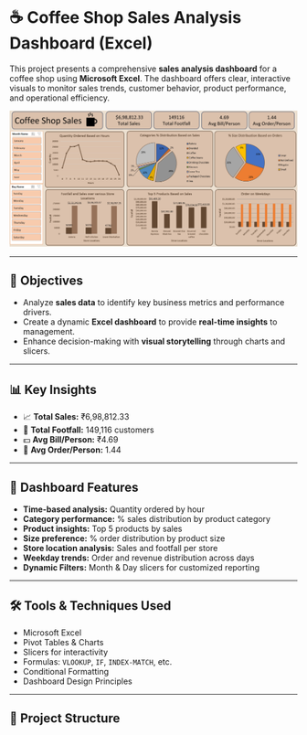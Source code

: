 # ☕ Coffee Shop Sales Analysis Dashboard (Excel)

This project presents a comprehensive **sales analysis dashboard** for a coffee shop using **Microsoft Excel**. The dashboard offers clear, interactive visuals to monitor sales trends, customer behavior, product performance, and operational efficiency.

![Dashboard Preview](./Screenshot%202024-02-15%20143928.png)

---

## 📌 Objectives

- Analyze **sales data** to identify key business metrics and performance drivers.
- Create a dynamic **Excel dashboard** to provide **real-time insights** to management.
- Enhance decision-making with **visual storytelling** through charts and slicers.

---

## 📊 Key Insights

- 📈 **Total Sales:** ₹6,98,812.33  
- 👣 **Total Footfall:** 149,116 customers  
- 💵 **Avg Bill/Person:** ₹4.69  
- 🧾 **Avg Order/Person:** 1.44  

---

## 🧠 Dashboard Features

- **Time-based analysis:** Quantity ordered by hour  
- **Category performance:** % sales distribution by product category  
- **Product insights:** Top 5 products by sales  
- **Size preference:** % order distribution by product size  
- **Store location analysis:** Sales and footfall per store  
- **Weekday trends:** Order and revenue distribution across days  
- **Dynamic Filters:** Month & Day slicers for customized reporting  

---

## 🛠 Tools & Techniques Used

- Microsoft Excel  
- Pivot Tables & Charts  
- Slicers for interactivity  
- Formulas: `VLOOKUP`, `IF`, `INDEX-MATCH`, etc.  
- Conditional Formatting  
- Dashboard Design Principles  

---

## 📂 Project Structure

